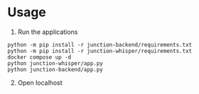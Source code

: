 # Usage

1. Run the applications
```
python -m pip install -r junction-backend/requirements.txt
python -m pip install -r junction-whisper/requirements.txt
docker compose up -d
python junction-whisper/app.py
python junction-backend/app.py
```

2. Open localhost
